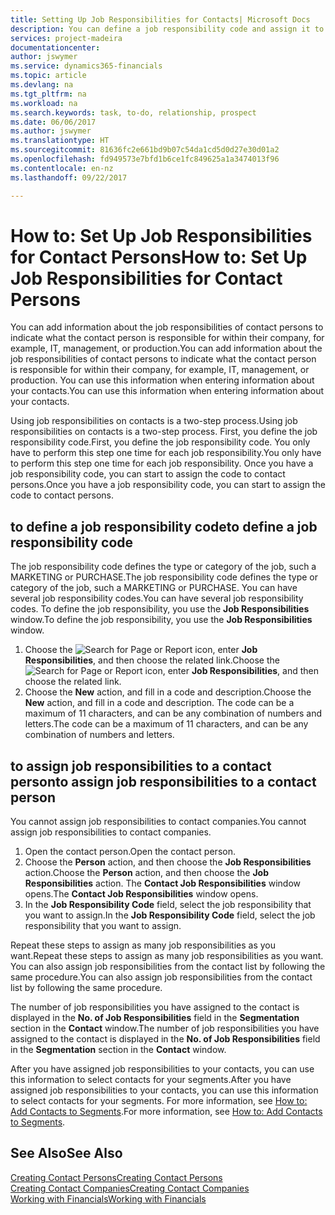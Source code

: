 ```yaml
---
title: Setting Up Job Responsibilities for Contacts| Microsoft Docs
description: You can define a job responsibility code and assign it to a contact to indicate the tasks that your contact is responsible for in their company, for example, IT or production.
services: project-madeira
documentationcenter: 
author: jswymer
ms.service: dynamics365-financials
ms.topic: article
ms.devlang: na
ms.tgt_pltfrm: na
ms.workload: na
ms.search.keywords: task, to-do, relationship, prospect
ms.date: 06/06/2017
ms.author: jswymer
ms.translationtype: HT
ms.sourcegitcommit: 81636fc2e661bd9b07c54da1cd5d0d27e30d01a2
ms.openlocfilehash: fd949573e7bfd1b6ce1fc849625a1a3474013f96
ms.contentlocale: en-nz
ms.lasthandoff: 09/22/2017

---
```

# <a name="how-to-set-up-job-responsibilities-for-contact-persons"></a><span data-ttu-id="f96f0-103">How to: Set Up Job Responsibilities for Contact Persons</span><span class="sxs-lookup"><span data-stu-id="f96f0-103">How to: Set Up Job Responsibilities for Contact Persons</span></span>
<span data-ttu-id="f96f0-104">You can add information about the job responsibilities of contact persons to indicate what the contact person is responsible for within their company, for example, IT, management, or production.</span><span class="sxs-lookup"><span data-stu-id="f96f0-104">You can add information about the job responsibilities of contact persons to indicate what the contact person is responsible for within their company, for example, IT, management, or production.</span></span> <span data-ttu-id="f96f0-105">You can use this information when entering information about your contacts.</span><span class="sxs-lookup"><span data-stu-id="f96f0-105">You can use this information when entering information about your contacts.</span></span>

<span data-ttu-id="f96f0-106">Using job responsibilities on contacts is a two-step process.</span><span class="sxs-lookup"><span data-stu-id="f96f0-106">Using job responsibilities on contacts is a two-step process.</span></span> <span data-ttu-id="f96f0-107">First, you define the job responsibility code.</span><span class="sxs-lookup"><span data-stu-id="f96f0-107">First, you define the job responsibility code.</span></span> <span data-ttu-id="f96f0-108">You only have to perform this step one time for each job responsibility.</span><span class="sxs-lookup"><span data-stu-id="f96f0-108">You only have to perform this step one time for each job responsibility.</span></span> <span data-ttu-id="f96f0-109">Once you have a job responsibility code, you can start to assign the code to contact persons.</span><span class="sxs-lookup"><span data-stu-id="f96f0-109">Once you have a job responsibility code, you can start to assign the code to contact persons.</span></span>

## <a name="to-define-a-job-responsibility-code"></a><span data-ttu-id="f96f0-110">to define a job responsibility code</span><span class="sxs-lookup"><span data-stu-id="f96f0-110">to define a job responsibility code</span></span>
<span data-ttu-id="f96f0-111">The job responsibility code defines the type or category of the job, such a MARKETING or PURCHASE.</span><span class="sxs-lookup"><span data-stu-id="f96f0-111">The job responsibility code defines the type or category of the job, such a MARKETING or PURCHASE.</span></span> <span data-ttu-id="f96f0-112">You can have several job responsibility codes.</span><span class="sxs-lookup"><span data-stu-id="f96f0-112">You can have several job responsibility codes.</span></span> <span data-ttu-id="f96f0-113">To define the job responsibility, you use the **Job Responsibilities** window.</span><span class="sxs-lookup"><span data-stu-id="f96f0-113">To define the job responsibility, you use the **Job Responsibilities** window.</span></span>

1. <span data-ttu-id="f96f0-114">Choose the ![Search for Page or Report](media/ui-search/search_small.png "Search for Page or Report icon") icon, enter **Job Responsibilities**, and then choose the related link.</span><span class="sxs-lookup"><span data-stu-id="f96f0-114">Choose the ![Search for Page or Report](media/ui-search/search_small.png "Search for Page or Report icon") icon, enter **Job Responsibilities**, and then choose the related link.</span></span>
2. <span data-ttu-id="f96f0-115">Choose the **New** action, and fill in a code and description.</span><span class="sxs-lookup"><span data-stu-id="f96f0-115">Choose the **New** action, and fill in a code and description.</span></span> <span data-ttu-id="f96f0-116">The code can be a maximum of 11 characters, and can be any combination of numbers and letters.</span><span class="sxs-lookup"><span data-stu-id="f96f0-116">The code can be a maximum of 11 characters, and can be any combination of numbers and letters.</span></span>

## <a name="to-assign-job-responsibilities-to-a-contact-person"></a><span data-ttu-id="f96f0-117">to assign job responsibilities to a contact person</span><span class="sxs-lookup"><span data-stu-id="f96f0-117">to assign job responsibilities to a contact person</span></span>
<span data-ttu-id="f96f0-118">You cannot assign job responsibilities to contact companies.</span><span class="sxs-lookup"><span data-stu-id="f96f0-118">You cannot assign job responsibilities to contact companies.</span></span>

1. <span data-ttu-id="f96f0-119">Open the contact person.</span><span class="sxs-lookup"><span data-stu-id="f96f0-119">Open the contact person.</span></span>
2. <span data-ttu-id="f96f0-120">Choose the **Person** action, and then choose the **Job Responsibilities** action.</span><span class="sxs-lookup"><span data-stu-id="f96f0-120">Choose the **Person** action, and then choose the **Job Responsibilities** action.</span></span> <span data-ttu-id="f96f0-121">The **Contact Job Responsibilities** window opens.</span><span class="sxs-lookup"><span data-stu-id="f96f0-121">The **Contact Job Responsibilities** window opens.</span></span>
3. <span data-ttu-id="f96f0-122">In the **Job Responsibility Code** field, select the job responsibility that you want to assign.</span><span class="sxs-lookup"><span data-stu-id="f96f0-122">In the **Job Responsibility Code** field, select the job responsibility that you want to assign.</span></span>

<span data-ttu-id="f96f0-123">Repeat these steps to assign as many job responsibilities as you want.</span><span class="sxs-lookup"><span data-stu-id="f96f0-123">Repeat these steps to assign as many job responsibilities as you want.</span></span> <span data-ttu-id="f96f0-124">You can also assign job responsibilities from the contact list by following the same procedure.</span><span class="sxs-lookup"><span data-stu-id="f96f0-124">You can also assign job responsibilities from the contact list by following the same procedure.</span></span>

<span data-ttu-id="f96f0-125">The number of job responsibilities you have assigned to the contact is displayed in the **No. of Job Responsibilities** field in the **Segmentation** section in the **Contact** window.</span><span class="sxs-lookup"><span data-stu-id="f96f0-125">The number of job responsibilities you have assigned to the contact is displayed in the **No. of Job Responsibilities** field in the **Segmentation** section in the **Contact** window.</span></span>

<span data-ttu-id="f96f0-126">After you have assigned job responsibilities to your contacts, you can use this information to select contacts for your segments.</span><span class="sxs-lookup"><span data-stu-id="f96f0-126">After you have assigned job responsibilities to your contacts, you can use this information to select contacts for your segments.</span></span> <span data-ttu-id="f96f0-127">For more information, see [How to: Add Contacts to Segments](marketing-add-contact-segment.md).</span><span class="sxs-lookup"><span data-stu-id="f96f0-127">For more information, see [How to: Add Contacts to Segments](marketing-add-contact-segment.md).</span></span>

## <a name="see-also"></a><span data-ttu-id="f96f0-128">See Also</span><span class="sxs-lookup"><span data-stu-id="f96f0-128">See Also</span></span>
[<span data-ttu-id="f96f0-129">Creating Contact Persons</span><span class="sxs-lookup"><span data-stu-id="f96f0-129">Creating Contact Persons</span></span>](marketing-create-contact-persons.md)  
[<span data-ttu-id="f96f0-130">Creating Contact Companies</span><span class="sxs-lookup"><span data-stu-id="f96f0-130">Creating Contact Companies</span></span>](marketing-create-contact-companies.md)  
[<span data-ttu-id="f96f0-131">Working with Financials</span><span class="sxs-lookup"><span data-stu-id="f96f0-131">Working with Financials</span></span>](ui-work-product.md)

